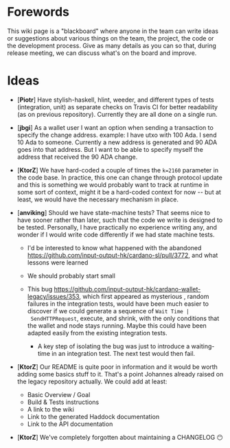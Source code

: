# Forewords

This wiki page is a "blackboard" where anyone in the team can write ideas or suggestions about various things on the team, the project, the code or the development process. Give as many details as you can so that, during release meeting, we can discuss what's on the board and improve. 

# Ideas

* [**Piotr**] Have stylish-haskell, hlint, weeder, and different types of tests (integration, unit) as separate checks on Travis CI for better readability (as on previous repository). Currently they are all done on a single run.

* [**jbgi**] As a wallet user I want an option when sending a transaction to specify the change address. example: I have utxo with 100 Ada. I send 10 Ada to someone. Currently a new address is generated and 90 ADA goes into that address. But I want to be able to specify myself the address that received the 90 ADA change.

* [**KtorZ**] We have hard-coded a couple of times the `k=2160` parameter in the code base. In practice, this one can change through protocol update and this is something we would probably want to track at runtime in some sort of context, might it be a hard-coded context for now -- but at least, we would have the necessary mechanism in place. 

* [**anviking**] Should we have state-machine tests? That seems nice to have sooner rather than later, such that the code we write is designed to be tested. Personally, I have practically no experience writing any, and wonder if I would write code differently if we had state machine tests.

    * I'd be interested to know what happened with the abandoned https://github.com/input-output-hk/cardano-sl/pull/3772, and what lessons were learned

    * We should probably start small

    * This bug https://github.com/input-output-hk/cardano-wallet-legacy/issues/353, which first appeared as mysterious , random failures in the integration tests, would have been much easier to discover if we could generate a sequence of `Wait Time | SendHTTPRequest`, execute, and shrink, with the only conditions that the wallet and node stays running. Maybe this could have been adapted easily from the existing integration tests.

        * A key step of isolating the bug was just to introduce a waiting-time in an integration test. The next test would then fail.

* [**KtorZ**] Our README is quite poor in information and it would be worth adding some basics stuff to it. That's a point Johannes already raised on the legacy repository actually. We could add at least:
    - Basic Overview / Goal 
    - Build & Tests instructions
    - A link to the wiki
    - Link to the generated Haddock documentation
    - Link to the API documentation

* [**KtorZ**] We've completely forgotten about maintaining a CHANGELOG :no_mouth: 